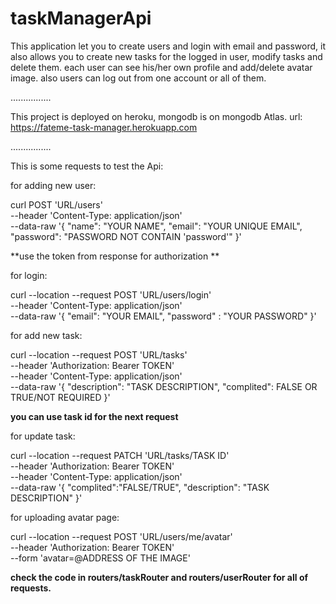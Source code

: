 # taskManagerApi

 This application  let you to create users and login with email and password, it also allows you to create new tasks for the logged in user, modify tasks and delete them.
 each user can see his/her own profile and add/delete avatar image. also users can log out from one account or all of them.
 
 
 ................
 
 
 This project is deployed on heroku, mongodb is on mongodb Atlas.
  url: https://fateme-task-manager.herokuapp.com
 
 ................
 
 
 This is some requests to test the Api:
 
 
 for adding new user:
 
 curl  POST 'URL/users' \
--header 'Content-Type: application/json' \
--data-raw '{
    "name": "YOUR NAME",
    "email": "YOUR UNIQUE EMAIL",
    "password": "PASSWORD NOT CONTAIN 'password'"
}'
 
 **use the token from response for authorization **

for login:

curl --location --request POST 'URL/users/login' \
--header 'Content-Type: application/json' \
--data-raw '{
    "email": "YOUR EMAIL",
    "password" : "YOUR PASSWORD"
}'


for add new task:

curl --location --request POST 'URL/tasks' \
--header 'Authorization: Bearer TOKEN' \
--header 'Content-Type: application/json' \
--data-raw '{
   "description": "TASK DESCRIPTION",
    "complited": FALSE OR TRUE/NOT REQUIRED
}'

**you can use task id for the next request**

for update task: 

curl --location --request PATCH 'URL/tasks/TASK ID' \
--header 'Authorization: Bearer TOKEN' \
--header 'Content-Type: application/json' \
--data-raw '{
    "complited":"FALSE/TRUE",
    "description": "TASK DESCRIPTION"
}'

for uploading avatar page:

curl --location --request POST 'URL/users/me/avatar' \
--header 'Authorization: Bearer TOKEN' \
--form 'avatar=@ADDRESS OF THE IMAGE'



 
 **check the code in routers/taskRouter and routers/userRouter for all of requests.**
 
 
